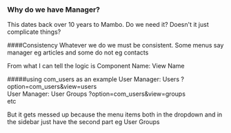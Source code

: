 ### Why do we have Manager?

This dates back over 10 years to Mambo. Do we need it? Doesn't it just complicate things?

####Consistency
Whatever we do we must be consistent. Some menus say manager eg articles and some do not eg contacts

From what I can tell the logic is
Component Name: View Name

#####using com_users as an example
User Manager: Users           ?option=com_users&view=users   
User Manager: User Groups     ?option=com_users&view=groups  
etc

But it gets messed up because the menu items both in the dropdown and in the sidebar just have the second part eg User Groups

